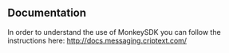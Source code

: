 ## Documentation
In order to understand the use of MonkeySDK you can follow the instructions here:
http://docs.messaging.criptext.com/
